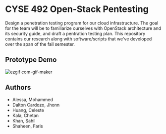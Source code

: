 
# CYSE 492 Open-Stack Pentesting

Design a penetration testing program for our cloud infrastructure.  The goal for the team will be to familiarize ourselves with OpenStack architecture and its security guide, and draft a pentration testing plan. This repository contains our research along with software/scripts that we've developed over the span of the fall semester. 
## Prototype Demo

![ezgif com-gif-maker](https://user-images.githubusercontent.com/71243964/204193112-4ae3978a-5ee6-417d-8030-693e3de72eb9.gif)


## Authors

- Alessa, Mohammed
- Dalton Cardozo, Jhonn
- Huang, Celeste
- Kala, Chetan
- Khan, Sahil
- Shaheen, Faris
